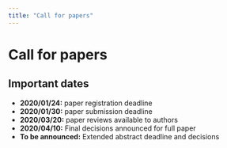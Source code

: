 ```yaml
---
title: "Call for papers"
---
```


# Call for papers

## Important dates
* **2020/01/24:** paper registration deadline
* **2020/01/30:** paper submission deadline
* **2020/03/20:** paper reviews available to authors
* **2020/04/10:** Final decisions announced for full paper
* **To be announced:** Extended abstract deadline and decisions
